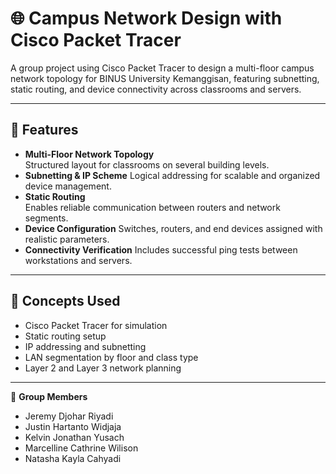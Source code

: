 # 🌐 Campus Network Design with Cisco Packet Tracer

A group project using Cisco Packet Tracer to design a multi-floor campus network topology for BINUS University Kemanggisan, featuring subnetting, static routing, and device connectivity across classrooms and servers.

---

## 🔧 Features

- **Multi-Floor Network Topology**  
  Structured layout for classrooms on several building levels.
- **Subnetting & IP Scheme**
  Logical addressing for scalable and organized device management.
- **Static Routing**  
  Enables reliable communication between routers and network segments.
- **Device Configuration**
  Switches, routers, and end devices assigned with realistic parameters.
- **Connectivity Verification**
  Includes successful ping tests between workstations and servers.

---

## 🧠 Concepts Used

- Cisco Packet Tracer for simulation
- Static routing setup
- IP addressing and subnetting
- LAN segmentation by floor and class type
- Layer 2 and Layer 3 network planning

---

👥 **Group Members**
- Jeremy Djohar Riyadi  
- Justin Hartanto Widjaja  
- Kelvin Jonathan Yusach  
- Marcelline Cathrine Wilison  
- Natasha Kayla Cahyadi
